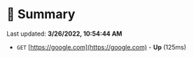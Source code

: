 # 📖 Summary
Last updated: **3/26/2022, 10:54:44 AM**

- `GET` [https://google.com](https://google.com) - **Up** (125ms)
